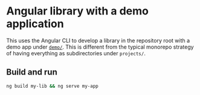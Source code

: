 # Angular library with a demo application

This uses the Angular CLI to develop a library in the repository root with a
demo app under [`demo/`](/demo/). This is different from the typical monorepo
strategy of having everything as subdirectories under `projects/`.

## Build and run

```sh
ng build my-lib && ng serve my-app
```

